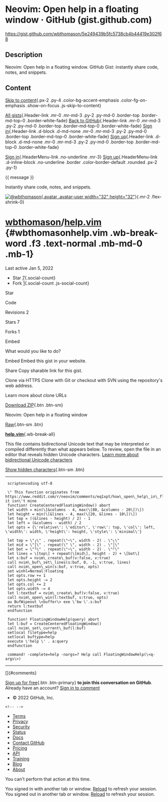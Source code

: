 # Neovim: Open help in a floating window · GitHub (gist.github.com)

<https://gist.github.com/wbthomason/5e249439b5fc5738cb4b44419e302f68>

## Description

Neovim: Open help in a floating window. GitHub Gist: instantly share code, notes, and snippets.

## Content

[Skip to content](#start-of-content){.px-2 .py-4 .color-bg-accent-emphasis .color-fg-on-emphasis .show-on-focus .js-skip-to-content}

[All gists](/discover){.Header-link .mr-0 .mr-md-3 .py-2 .py-md-0 .border-top .border-md-top-0 .border-white-fade}
[Back to GitHub](https://github.com){.Header-link .mr-0 .mr-md-3 .py-2 .py-md-0 .border-top .border-md-top-0 .border-white-fade}
[Sign in](https://gist.github.com/auth/github?return_to=https%3A%2F%2Fgist.github.com%2Fwbthomason%2F5e249439b5fc5738cb4b44419e302f68){.Header-link .d-block .d-md-none .mr-0 .mr-md-3 .py-2 .py-md-0 .border-top .border-md-top-0 .border-white-fade}
[Sign up](/join?return_to=https%3A%2F%2Fgist.github.com%2Fwbthomason%2F5e249439b5fc5738cb4b44419e302f68&source=header-gist){.Header-link .d-block .d-md-none .mr-0 .mr-md-3 .py-2 .py-md-0 .border-top .border-md-top-0 .border-white-fade}

[Sign in](https://gist.github.com/auth/github?return_to=https%3A%2F%2Fgist.github.com%2Fwbthomason%2F5e249439b5fc5738cb4b44419e302f68){.HeaderMenu-link .no-underline .mr-3}
[Sign up](/join?return_to=https%3A%2F%2Fgist.github.com%2Fwbthomason%2F5e249439b5fc5738cb4b44419e302f68&source=header-gist){.HeaderMenu-link .d-inline-block .no-underline .border .color-border-default .rounded .px-2 .py-1}

{{ message }}

Instantly share code, notes, and snippets.

[![\@wbthomason](https://avatars.githubusercontent.com/u/3729908?s=64&v=4){.avatar .avatar-user width="32" height="32"}](/wbthomason){.mr-2 .flex-shrink-0}

[wbthomason](/wbthomason)/**[help.vim](/wbthomason/5e249439b5fc5738cb4b44419e302f68)** {#wbthomasonhelp.vim .wb-break-word .f3 .text-normal .mb-md-0 .mb-1}
======================================================================================

Last active Jan 5, 2022

-   Star
    [7](/wbthomason/5e249439b5fc5738cb4b44419e302f68/stargazers){.social-count}
-   Fork
    [1](/wbthomason/5e249439b5fc5738cb4b44419e302f68/forks){.social-count .js-social-count}

Star

Code

Revisions
2

Stars
7

Forks
1

Embed

What would you like to do?

Embed
Embed this gist in your website.

Share
Copy sharable link for this gist.

Clone via
HTTPS
Clone with Git or checkout with SVN using the repository's web address.

Learn more about clone URLs

[Download ZIP](/wbthomason/5e249439b5fc5738cb4b44419e302f68/archive/e6bfe3ea6385c9b568d0d5bbe629e24d9b36c033.zip){.btn .btn-sm}

Neovim: Open help in a floating window

[Raw](/wbthomason/5e249439b5fc5738cb4b44419e302f68/raw/e6bfe3ea6385c9b568d0d5bbe629e24d9b36c033/help.vim){.btn-sm .btn}

[**help.vim**](#file-help-vim){.wb-break-all}

This file contains bidirectional Unicode text that may be interpreted or compiled differently than what appears below. To review, open the file in an editor that reveals hidden Unicode characters.
[Learn more about bidirectional Unicode characters](https://github.co/hiddenchars)

[Show hidden characters](%7B%7B%20revealButtonHref%20%7D%7D){.btn-sm .btn}

  -- ------------------------------------------------------------------------------------------------------------------------------------------
     scriptencoding utf-8
     
     \" This function originates from https://www.reddit.com/r/neovim/comments/eq1xpt/how\_open\_help\_in\_floating\_windows/; it isn\'t mine
     function! CreateCenteredFloatingWindow() abort
     let width = min(\[&columns - 4, max(\[80, &columns - 20\])\])
     let height = min(\[&lines - 4, max(\[20, &lines - 10\])\])
     let top = ((&lines - height) / 2) - 1
     let left = (&columns - width) / 2
     let opts = {\'relative\': \'editor\', \'row\': top, \'col\': left, \'width\': width, \'height\': height, \'style\': \'minimal\'}
     
     let top = \"╭\" . repeat(\"─\", width - 2) . \"╮\"
     let mid = \"│\" . repeat(\" \", width - 2) . \"│\"
     let bot = \"╰\" . repeat(\"─\", width - 2) . \"╯\"
     let lines = \[top\] + repeat(\[mid\], height - 2) + \[bot\]
     let s:buf = nvim\_create\_buf(v:false, v:true)
     call nvim\_buf\_set\_lines(s:buf, 0, -1, v:true, lines)
     call nvim\_open\_win(s:buf, v:true, opts)
     set winhl=Normal:Floating
     let opts.row += 1
     let opts.height -= 2
     let opts.col += 2
     let opts.width -= 4
     let l:textbuf = nvim\_create\_buf(v:false, v:true)
     call nvim\_open\_win(l:textbuf, v:true, opts)
     au BufWipeout \<buffer\> exe \'bw \'.s:buf
     return l:textbuf
     endfunction
     
     function! FloatingWindowHelp(query) abort
     let l:buf = CreateCenteredFloatingWindow()
     call nvim\_set\_current\_buf(l:buf)
     setlocal filetype=help
     setlocal buftype=help
     execute \'help \' . a:query
     endfunction
     
     command! -complete=help -nargs=? Help call FloatingWindowHelp(\<q-args\>)
  -- ------------------------------------------------------------------------------------------------------------------------------------------

[]{#comments}

[Sign up for free](/join?source=comment-gist){.btn .btn-primary}
**to join this conversation on GitHub**.
Already have an account?
[Sign in to comment](/login?return_to=https%3A%2F%2Fgist.github.com%2Fwbthomason%2F5e249439b5fc5738cb4b44419e302f68)

-   © 2022 GitHub, Inc.

```{=html}
<!-- -->
```
-   [Terms](https://docs.github.com/en/github/site-policy/github-terms-of-service)
-   [Privacy](https://docs.github.com/en/github/site-policy/github-privacy-statement)
-   [Security](https://github.com/security)
-   [Status](https://www.githubstatus.com/)
-   [Docs](https://docs.github.com)
-   [Contact GitHub](https://support.github.com?tags=dotcom-footer)
-   [Pricing](https://github.com/pricing)
-   [API](https://docs.github.com)
-   [Training](https://services.github.com)
-   [Blog](https://github.blog)
-   [About](https://github.com/about)

You can't perform that action at this time.

You signed in with another tab or window. [Reload]() to refresh your session.
You signed out in another tab or window. [Reload]() to refresh your session.
